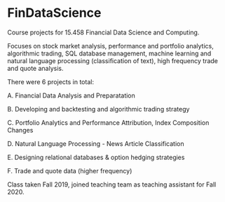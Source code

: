 # FinDataScience

Course projects for 15.458 Financial Data Science and Computing.

Focuses on stock market analysis, performance and portfolio analytics, algorithmic trading, SQL database management, machine learning and natural language processing (classification of text), high frequency trade and quote analysis. 


There were 6 projects in total:

A. Financial Data Analysis and Preparatation

B. Developing and backtesting and algorithmic trading strategy

C. Portfolio Analytics and Performance Attribution, Index Composition Changes

D. Natural Language Processing - News Article Classification

E. Designing relational databases & option hedging strategies

F. Trade and quote data (higher frequency)



Class taken Fall 2019, joined teaching team as teaching assistant for Fall 2020. 
